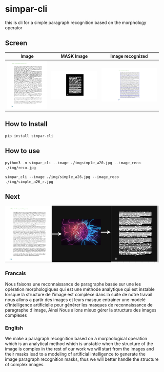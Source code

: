 # simpar-cli
this is cli for a simple paragraph recognition based on the morphology operator

## Screen

| Image   | MASK Image  | Image recognized  |
:-------------------------:|:-------------------------:|:-------------------------:|
|  ![Image](./img/simple_a26.jpg) | ![Mask](./img/mask.jpg)   | ![Image recognized](./img/simple_a26_r.jpg)


## How to Install

```
pip install simpar-cli

```

## How to use


```
python3 -m simpar_cli --image ./imgsimple_a20.jpg --image_reco ./img/reco.jpg

```

```
simpar_cli --image ./img/simple_a26.jpg --image_reco ./img/simple_a26_r.jpg
```
 


## Next

![next](./img/next.png)

### Francais
  Nous faisons une reconnaissance de paragraphe basée sur une les opération morphologiques qui est une
  méthode analytique qui  est instable lorsque la structure de l'image est complexe dans la suite de notre travail nous allons 
  a partir des images et leurs masque entraîner une modelé d'intelligence artificielle pour
  générer les masques de reconnaissance de paragraphe d'image, Ainsi Nous allons mieux gérer la structure des images complexes

### English

We make a paragraph recognition based on a morphological operation which is an analytical 
method which is unstable when the structure of the image is complex in the rest of our work we will
start from the images and their masks lead to a modeling of artificial intelligence 
to generate the image paragraph recognition masks, thus we will better handle the structure of complex images

